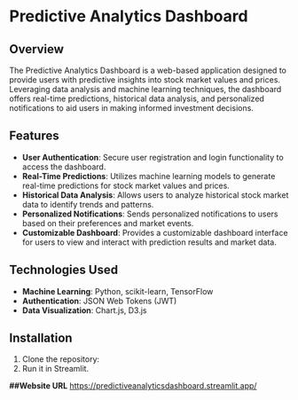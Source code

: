 # Predictive Analytics Dashboard

## Overview
The Predictive Analytics Dashboard is a web-based application designed to provide users with predictive insights into stock market values and prices. Leveraging data analysis and machine learning techniques, the dashboard offers real-time predictions, historical data analysis, and personalized notifications to aid users in making informed investment decisions.

## Features
- **User Authentication**: Secure user registration and login functionality to access the dashboard.
- **Real-Time Predictions**: Utilizes machine learning models to generate real-time predictions for stock market values and prices.
- **Historical Data Analysis**: Allows users to analyze historical stock market data to identify trends and patterns.
- **Personalized Notifications**: Sends personalized notifications to users based on their preferences and market events.
- **Customizable Dashboard**: Provides a customizable dashboard interface for users to view and interact with prediction results and market data.

## Technologies Used
- **Machine Learning**: Python, scikit-learn, TensorFlow
- **Authentication**: JSON Web Tokens (JWT)
- **Data Visualization**: Chart.js, D3.js

## Installation
1. Clone the repository:
2. Run it in Streamlit.

**##Website URL**
https://predictiveanalyticsdashboard.streamlit.app/
